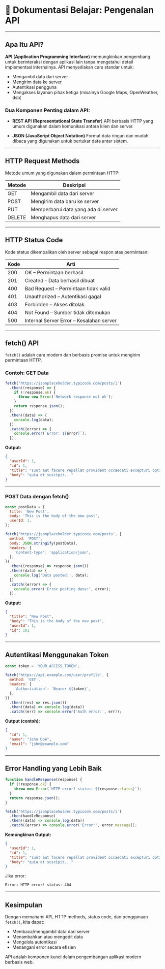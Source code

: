 # 📘 Dokumentasi Belajar: Pengenalan API

---

## Apa Itu API?

**API (Application Programming Interface)** memungkinkan pengembang untuk berinteraksi dengan aplikasi lain tanpa mengetahui detail implementasi internalnya. API menyediakan cara standar untuk:

* Mengambil data dari server
* Mengirim data ke server
* Autentikasi pengguna
* Mengakses layanan pihak ketiga (misalnya Google Maps, OpenWeather, dsb)

### Dua Komponen Penting dalam API:

* **REST API (Representational State Transfer)**
  API berbasis HTTP yang umum digunakan dalam komunikasi antara klien dan server.

* **JSON (JavaScript Object Notation)**
  Format data ringan dan mudah dibaca yang digunakan untuk bertukar data antar sistem.

---

## HTTP Request Methods

Metode umum yang digunakan dalam permintaan HTTP:

| Metode | Deskripsi                           |
| ------ | ----------------------------------- |
| GET    | Mengambil data dari server          |
| POST   | Mengirim data baru ke server        |
| PUT    | Memperbarui data yang ada di server |
| DELETE | Menghapus data dari server          |

---

## HTTP Status Code

Kode status dikembalikan oleh server sebagai respon atas permintaan:

| Kode | Arti                                     |
| ---- | ---------------------------------------- |
| 200  | OK – Permintaan berhasil                 |
| 201  | Created – Data berhasil dibuat           |
| 400  | Bad Request – Permintaan tidak valid     |
| 401  | Unauthorized – Autentikasi gagal         |
| 403  | Forbidden – Akses ditolak                |
| 404  | Not Found – Sumber tidak ditemukan       |
| 500  | Internal Server Error – Kesalahan server |

---

## fetch() API

`fetch()` adalah cara modern dan berbasis promise untuk mengirim permintaan HTTP.

### Contoh: GET Data

```javascript
fetch('https://jsonplaceholder.typicode.com/posts/1')
  .then((response) => {
    if (!response.ok) {
      throw new Error(`Network response not ok`);
    }
    return response.json();
  })
  .then((data) => {
    console.log(data);
  })
  .catch((error) => {
    console.error(`Error: ${error}`);
  });
```

**Output:**

```json
{
  "userId": 1,
  "id": 1,
  "title": "sunt aut facere repellat provident occaecati excepturi optio reprehenderit",
  "body": "quia et suscipit..."
}
```

---

### POST Data dengan fetch()

```javascript
const postData = {
  title: 'New Post',
  body: 'This is the body of the new post',
  userId: 1,
};

fetch('https://jsonplaceholder.typicode.com/posts', {
  method: 'POST',
  body: JSON.stringify(postData),
  headers: {
    'Content-type': 'application/json',
  },
})
  .then((response) => response.json())
  .then((data) => {
    console.log('Data posted:', data);
  })
  .catch((error) => {
    console.error('Error posting data:', error);
  });
```

**Output:**

```json
{
  "title": "New Post",
  "body": "This is the body of the new post",
  "userId": 1,
  "id": 101
}
```

---

## Autentikasi Menggunakan Token

```javascript
const token = 'YOUR_ACCESS_TOKEN';

fetch('https://api.example.com/user/profile', {
  method: 'GET',
  headers: {
    'Authorization': `Bearer ${token}`,
  },
})
  .then((res) => res.json())
  .then((data) => console.log(data))
  .catch((err) => console.error('Auth error:', err));
```

**Output (contoh):**

```json
{
  "id": 1,
  "name": "John Doe",
  "email": "john@example.com"
}
```

---

## Error Handling yang Lebih Baik

```javascript
function handleResponse(response) {
  if (!response.ok) {
    throw new Error(`HTTP error! status: ${response.status}`);
  }
  return response.json();
}

fetch('https://jsonplaceholder.typicode.com/posts/1')
  .then(handleResponse)
  .then((data) => console.log(data))
  .catch((error) => console.error('Error:', error.message));
```

**Kemungkinan Output:**

```json
{
  "userId": 1,
  "id": 1,
  "title": "sunt aut facere repellat provident occaecati excepturi optio reprehenderit",
  "body": "quia et suscipit..."
}
```

Jika error:

```bash
Error: HTTP error! status: 404
```

---

## Kesimpulan

Dengan memahami API, HTTP methods, status code, dan penggunaan `fetch()`, kita dapat:

* Membaca/mengambil data dari server
* Menambahkan atau mengedit data
* Mengelola autentikasi
* Menangani error secara efisien

API adalah komponen kunci dalam pengembangan aplikasi modern berbasis web.
